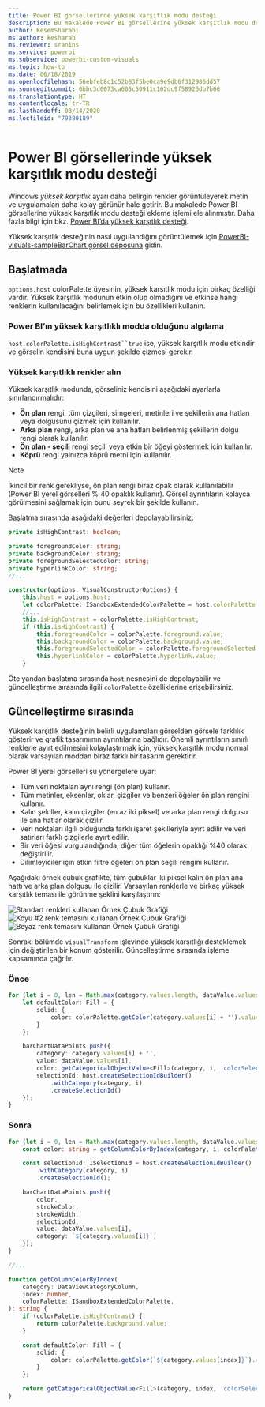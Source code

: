 ```yaml
---
title: Power BI görsellerinde yüksek karşıtlık modu desteği
description: Bu makalede Power BI görsellerine yüksek karşıtlık modu desteği ekleme işlemi açıklanır.
author: KesemSharabi
ms.author: kesharab
ms.reviewer: sranins
ms.service: powerbi
ms.subservice: powerbi-custom-visuals
ms.topic: how-to
ms.date: 06/18/2019
ms.openlocfilehash: 56ebfeb8c1c52b83f5be0ca9e9db6f312986dd57
ms.sourcegitcommit: 6bbc3d0073ca605c50911c162dc9f58926db7b66
ms.translationtype: HT
ms.contentlocale: tr-TR
ms.lasthandoff: 03/14/2020
ms.locfileid: "79380189"
---
```

# <a name="high-contrast-mode-support-in-power-bi-visuals"></a>Power BI görsellerinde yüksek karşıtlık modu desteği

Windows *yüksek karşıtlık* ayarı daha belirgin renkler görüntüleyerek metin ve uygulamaları daha kolay görünür hale getirir. Bu makalede Power BI görsellerine yüksek karşıtlık modu desteği ekleme işlemi ele alınmıştır. Daha fazla bilgi için bkz. [Power BI’da yüksek karşıtlık desteği](https://powerbi.microsoft.com/blog/power-bi-desktop-june-2018-feature-summary/#highContrast).

Yüksek karşıtlık desteğinin nasıl uygulandığını görüntülemek için [PowerBI-visuals-sampleBarChart görsel deposuna](https://github.com/Microsoft/PowerBI-visuals-sampleBarChart/commit/61011c82b66ca0d3321868f1d089c65101ca42e6) gidin.

## <a name="on-initialization"></a>Başlatmada

`options.host` colorPalette üyesinin, yüksek karşıtlık modu için birkaç özelliği vardır. Yüksek karşıtlık modunun etkin olup olmadığını ve etkinse hangi renklerin kullanılacağını belirlemek için bu özellikleri kullanın.

### <a name="detect-that-power-bi-is-in-high-contrast-mode"></a>Power BI’ın yüksek karşıtlıklı modda olduğunu algılama

`host.colorPalette.isHighContrast``true` ise, yüksek karşıtlık modu etkindir ve görselin kendisini buna uygun şekilde çizmesi gerekir.

### <a name="get-high-contrast-colors"></a>Yüksek karşıtlıklı renkler alın

Yüksek karşıtlık modunda, görseliniz kendisini aşağıdaki ayarlarla sınırlandırmalıdır:

* **Ön plan** rengi, tüm çizgileri, simgeleri, metinleri ve şekillerin ana hatları veya dolgusunu çizmek için kullanılır.
* **Arka plan** rengi, arka plan ve ana hatları belirlenmiş şekillerin dolgu rengi olarak kullanılır.
* **Ön plan - seçili** rengi seçili veya etkin bir öğeyi göstermek için kullanılır.
* **Köprü** rengi yalnızca köprü metni için kullanılır.

> [!NOTE]
> İkincil bir renk gerekliyse, ön plan rengi biraz opak olarak kullanılabilir (Power BI yerel görselleri % 40 opaklık kullanır). Görsel ayrıntıların kolayca görülmesini sağlamak için bunu seyrek bir şekilde kullanın.

Başlatma sırasında aşağıdaki değerleri depolayabilirsiniz:

```typescript
private isHighContrast: boolean;

private foregroundColor: string;
private backgroundColor: string;
private foregroundSelectedColor: string;
private hyperlinkColor: string;
//...

constructor(options: VisualConstructorOptions) {
    this.host = options.host;
    let colorPalette: ISandboxExtendedColorPalette = host.colorPalette;
    //...
    this.isHighContrast = colorPalette.isHighContrast;
    if (this.isHighContrast) {
        this.foregroundColor = colorPalette.foreground.value;
        this.backgroundColor = colorPalette.background.value;
        this.foregroundSelectedColor = colorPalette.foregroundSelected.value;
        this.hyperlinkColor = colorPalette.hyperlink.value;
    }
```

Öte yandan başlatma sırasında `host` nesnesini de depolayabilir ve güncelleştirme sırasında ilgili `colorPalette` özelliklerine erişebilirsiniz.

## <a name="on-update"></a>Güncelleştirme sırasında

Yüksek karşıtlık desteğinin belirli uygulamaları görselden görsele farklılık gösterir ve grafik tasarımının ayrıntılarına bağlıdır. Önemli ayrıntıların sınırlı renklerle ayırt edilmesini kolaylaştırmak için, yüksek karşıtlık modu normal olarak varsayılan moddan biraz farklı bir tasarım gerektirir.

Power BI yerel görselleri şu yönergelere uyar:

* Tüm veri noktaları aynı rengi (ön plan) kullanır.
* Tüm metinler, eksenler, oklar, çizgiler ve benzeri öğeler ön plan rengini kullanır.
* Kalın şekiller, kalın çizgiler (en az iki piksel) ve arka plan rengi dolgusu ile ana hatlar olarak çizilir.
* Veri noktaları ilgili olduğunda farklı işaret şekilleriyle ayırt edilir ve veri satırları farklı çizgilerle ayırt edilir.
* Bir veri öğesi vurgulandığında, diğer tüm öğelerin opaklığı %40 olarak değiştirilir.
* Dilimleyiciler için etkin filtre öğeleri ön plan seçili rengini kullanır.

Aşağıdaki örnek çubuk grafikte, tüm çubuklar iki piksel kalın ön plan ana hattı ve arka plan dolgusu ile çizilir. Varsayılan renklerle ve birkaç yüksek karşıtlık teması ile görünme şeklini karşılaştırın:

![Standart renkleri kullanan Örnek Çubuk Grafiği](media/high-contrast-support/hc-samplebarchart-standard.png)
![*Koyu #2* renk temasını kullanan Örnek Çubuk Grafiği](media/high-contrast-support/hc-samplebarchart-dark2.png)
![*Beyaz* renk temasını kullanan Örnek Çubuk Grafiği](media/high-contrast-support/hc-samplebarchart-white.png)

Sonraki bölümde `visualTransform` işlevinde yüksek karşıtlığı desteklemek için değiştirilen bir konum gösterilir. Güncelleştirme sırasında işleme kapsamında çağrılır.

### <a name="before"></a>Önce

```typescript
for (let i = 0, len = Math.max(category.values.length, dataValue.values.length); i < len; i++) {
    let defaultColor: Fill = {
        solid: {
            color: colorPalette.getColor(category.values[i] + '').value
        }
    };

    barChartDataPoints.push({
        category: category.values[i] + '',
        value: dataValue.values[i],
        color: getCategoricalObjectValue<Fill>(category, i, 'colorSelector', 'fill', defaultColor).solid.color,
        selectionId: host.createSelectionIdBuilder()
            .withCategory(category, i)
            .createSelectionId()
    });
}
```

### <a name="after"></a>Sonra

```typescript
for (let i = 0, len = Math.max(category.values.length, dataValue.values.length); i < len; i++) {
    const color: string = getColumnColorByIndex(category, i, colorPalette);

    const selectionId: ISelectionId = host.createSelectionIdBuilder()
        .withCategory(category, i)
        .createSelectionId();

    barChartDataPoints.push({
        color,
        strokeColor,
        strokeWidth,
        selectionId,
        value: dataValue.values[i],
        category: `${category.values[i]}`,
    });
}

//...

function getColumnColorByIndex(
    category: DataViewCategoryColumn,
    index: number,
    colorPalette: ISandboxExtendedColorPalette,
): string {
    if (colorPalette.isHighContrast) {
        return colorPalette.background.value;
    }

    const defaultColor: Fill = {
        solid: {
            color: colorPalette.getColor(`${category.values[index]}`).value,
        }
    };

    return getCategoricalObjectValue<Fill>(category, index, 'colorSelector', 'fill', defaultColor).solid.color;
}
```

